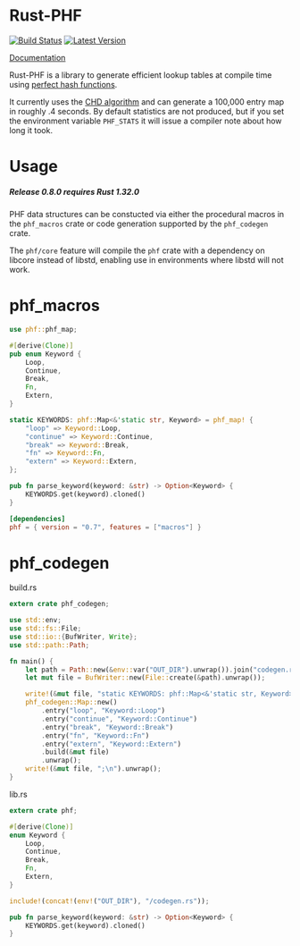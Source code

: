 Rust-PHF
=========

[![Build Status](https://travis-ci.org/sfackler/rust-phf.png?branch=master)](https://travis-ci.org/sfackler/rust-phf) [![Latest Version](https://img.shields.io/crates/v/phf.svg)](https://crates.io/crates/phf)

[Documentation](https://docs.rs/phf/0.7.23/phf)

Rust-PHF is a library to generate efficient lookup tables at compile time using
[perfect hash functions](http://en.wikipedia.org/wiki/Perfect_hash_function).

It currently uses the
[CHD algorithm](http://cmph.sourceforge.net/papers/esa09.pdf) and can generate
a 100,000 entry map in roughly .4 seconds. By default statistics are not
produced, but if you set the environment variable `PHF_STATS` it will issue
a compiler note about how long it took.

Usage
=====

##### Release 0.8.0 requires Rust 1.32.0

PHF data structures can be constucted via either the procedural 
macros in the `phf_macros` crate or code generation supported by the 
`phf_codegen` crate.

The `phf/core` feature will compile the `phf` crate with a dependency on
libcore instead of libstd, enabling use in environments where libstd 
will not work.

phf_macros
===========

```rust
use phf::phf_map;

#[derive(Clone)]
pub enum Keyword {
    Loop,
    Continue,
    Break,
    Fn,
    Extern,
}

static KEYWORDS: phf::Map<&'static str, Keyword> = phf_map! {
    "loop" => Keyword::Loop,
    "continue" => Keyword::Continue,
    "break" => Keyword::Break,
    "fn" => Keyword::Fn,
    "extern" => Keyword::Extern,
};

pub fn parse_keyword(keyword: &str) -> Option<Keyword> {
    KEYWORDS.get(keyword).cloned()
}
```

```toml
[dependencies]
phf = { version = "0.7", features = ["macros"] }
```

phf_codegen
===========

build.rs

```rust
extern crate phf_codegen;

use std::env;
use std::fs::File;
use std::io::{BufWriter, Write};
use std::path::Path;

fn main() {
    let path = Path::new(&env::var("OUT_DIR").unwrap()).join("codegen.rs");
    let mut file = BufWriter::new(File::create(&path).unwrap());

    write!(&mut file, "static KEYWORDS: phf::Map<&'static str, Keyword> = ").unwrap();
    phf_codegen::Map::new()
        .entry("loop", "Keyword::Loop")
        .entry("continue", "Keyword::Continue")
        .entry("break", "Keyword::Break")
        .entry("fn", "Keyword::Fn")
        .entry("extern", "Keyword::Extern")
        .build(&mut file)
        .unwrap();
    write!(&mut file, ";\n").unwrap();
}
```

lib.rs

```rust
extern crate phf;

#[derive(Clone)]
enum Keyword {
    Loop,
    Continue,
    Break,
    Fn,
    Extern,
}

include!(concat!(env!("OUT_DIR"), "/codegen.rs"));

pub fn parse_keyword(keyword: &str) -> Option<Keyword> {
    KEYWORDS.get(keyword).cloned()
}
```
